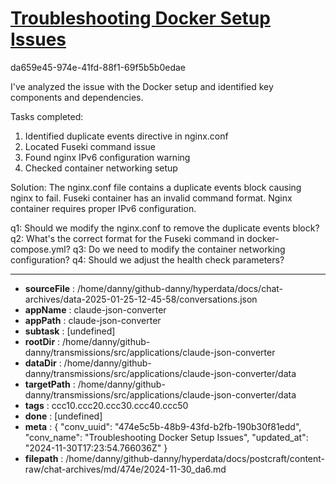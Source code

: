 # [Troubleshooting Docker Setup Issues](https://claude.ai/chat/474e5c5b-48b9-43fd-b2fb-190b30f81edd)

da659e45-974e-41fd-88f1-69f5b5b0edae

 I've analyzed the issue with the Docker setup and identified key components and dependencies.

Tasks completed:
1. Identified duplicate events directive in nginx.conf
2. Located Fuseki command issue
3. Found nginx IPv6 configuration warning
4. Checked container networking setup

Solution: The nginx.conf file contains a duplicate events block causing nginx to fail. Fuseki container has an invalid command format. Nginx container requires proper IPv6 configuration.

q1: Should we modify the nginx.conf to remove the duplicate events block?
q2: What's the correct format for the Fuseki command in docker-compose.yml?
q3: Do we need to modify the container networking configuration?
q4: Should we adjust the health check parameters?

---

* **sourceFile** : /home/danny/github-danny/hyperdata/docs/chat-archives/data-2025-01-25-12-45-58/conversations.json
* **appName** : claude-json-converter
* **appPath** : claude-json-converter
* **subtask** : [undefined]
* **rootDir** : /home/danny/github-danny/transmissions/src/applications/claude-json-converter
* **dataDir** : /home/danny/github-danny/transmissions/src/applications/claude-json-converter/data
* **targetPath** : /home/danny/github-danny/transmissions/src/applications/claude-json-converter/data
* **tags** : ccc10.ccc20.ccc30.ccc40.ccc50
* **done** : [undefined]
* **meta** : {
  "conv_uuid": "474e5c5b-48b9-43fd-b2fb-190b30f81edd",
  "conv_name": "Troubleshooting Docker Setup Issues",
  "updated_at": "2024-11-30T17:23:54.766036Z"
}
* **filepath** : /home/danny/github-danny/hyperdata/docs/postcraft/content-raw/chat-archives/md/474e/2024-11-30_da6.md